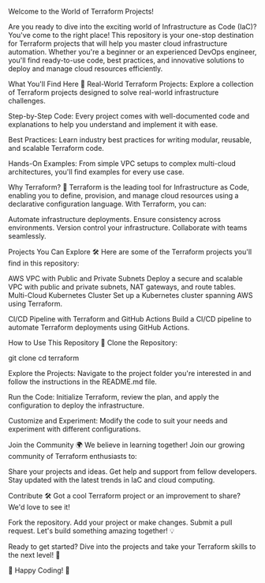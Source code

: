Welcome to the World of Terraform Projects! 

Are you ready to dive into the exciting world of Infrastructure as Code (IaC)? You've come to the right place! This repository is your one-stop destination for Terraform projects that will help you master cloud infrastructure automation. Whether you're a beginner or an experienced DevOps engineer, you'll find ready-to-use code, best practices, and innovative solutions to deploy and manage cloud resources efficiently.

What You'll Find Here 🌟
Real-World Terraform Projects: Explore a collection of Terraform projects designed to solve real-world infrastructure challenges.

Step-by-Step Code: Every project comes with well-documented code and explanations to help you understand and implement it with ease.

Best Practices: Learn industry best practices for writing modular, reusable, and scalable Terraform code.

Hands-On Examples: From simple VPC setups to complex multi-cloud architectures, you'll find examples for every use case.

Why Terraform? 🤔
Terraform is the leading tool for Infrastructure as Code, enabling you to define, provision, and manage cloud resources using a declarative configuration language. With Terraform, you can:


Automate infrastructure deployments.
Ensure consistency across environments.
Version control your infrastructure.
Collaborate with teams seamlessly.


Projects You Can Explore 🛠️
Here are some of the Terraform projects you'll find in this repository:


AWS VPC with Public and Private Subnets
Deploy a secure and scalable VPC with public and private subnets, NAT gateways, and route tables.
Multi-Cloud Kubernetes Cluster
Set up a Kubernetes cluster spanning AWS using Terraform.


CI/CD Pipeline with Terraform and GitHub Actions
Build a CI/CD pipeline to automate Terraform deployments using GitHub Actions.


How to Use This Repository 🚀
Clone the Repository:

git clone
cd terraform


Explore the Projects:
Navigate to the project folder you're interested in and follow the instructions in the README.md file.


Run the Code:
Initialize Terraform, review the plan, and apply the configuration to deploy the infrastructure.


Customize and Experiment:
Modify the code to suit your needs and experiment with different configurations.


Join the Community 🌍
We believe in learning together! Join our growing community of Terraform enthusiasts to:


Share your projects and ideas.
Get help and support from fellow developers.
Stay updated with the latest trends in IaC and cloud computing.

Contribute 🛠️
Got a cool Terraform project or an improvement to share? We'd love to see it!

Fork the repository.
Add your project or make changes.
Submit a pull request.
Let's build something amazing together! 💡


Ready to get started? Dive into the projects and take your Terraform skills to the next level! 🚀

🌟 Happy Coding! 🌟
